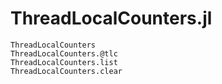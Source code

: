 # ThreadLocalCounters.jl

```@docs
ThreadLocalCounters
ThreadLocalCounters.@tlc
ThreadLocalCounters.list
ThreadLocalCounters.clear
```
